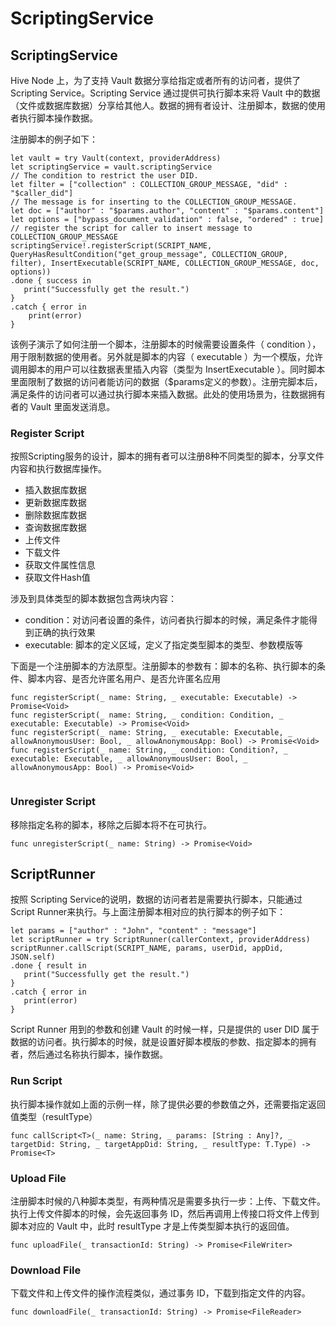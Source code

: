 # ScriptingService

## ScriptingService

Hive Node 上，为了支持 Vault 数据分享给指定或者所有的访问者，提供了Scripting Service。Scripting Service 通过提供可执行脚本来将 Vault 中的数据（文件或数据库数据）分享给其他人。数据的拥有者设计、注册脚本，数据的使用者执行脚本操作数据。

注册脚本的例子如下：

```
let vault = try Vault(context, providerAddress)
let scriptingService = vault.scriptingService
// The condition to restrict the user DID.
let filter = ["collection" : COLLECTION_GROUP_MESSAGE, "did" : "$caller_did"]
// The message is for inserting to the COLLECTION_GROUP_MESSAGE.
let doc = ["author" : "$params.author", "content" : "$params.content"]
let options = ["bypass_document_validation" : false, "ordered" : true]
// register the script for caller to insert message to COLLECTION_GROUP_MESSAGE
scriptingService!.registerScript(SCRIPT_NAME, QueryHasResultCondition("get_group_message", COLLECTION_GROUP, filter), InsertExecutable(SCRIPT_NAME, COLLECTION_GROUP_MESSAGE, doc, options))
.done { success in
   print("Successfully get the result.")
}
.catch { error in
    print(error)
}
```

该例子演示了如何注册一个脚本，注册脚本的时候需要设置条件（ condition ），用于限制数据的使用者。另外就是脚本的内容（ executable ）为一个模版，允许调用脚本的用户可以往数据表里插入内容（类型为 InsertExecutable ）。同时脚本里面限制了数据的访问者能访问的数据（$params定义的参数）。注册完脚本后，满足条件的访问者可以通过执行脚本来插入数据。此处的使用场景为，往数据拥有者的 Vault 里面发送消息。

### Register Script

按照Scripting服务的设计，脚本的拥有者可以注册8种不同类型的脚本，分享文件内容和执行数据库操作。

* 插入数据库数据
* 更新数据库数据
* 删除数据库数据
* 查询数据库数据
* 上传文件
* 下载文件
* 获取文件属性信息
* 获取文件Hash值

涉及到具体类型的脚本数据包含两块内容：

* condition：对访问者设置的条件，访问者执行脚本的时候，满足条件才能得到正确的执行效果
* executable: 脚本的定义区域，定义了指定类型脚本的类型、参数模版等

下面是一个注册脚本的方法原型。注册脚本的参数有：脚本的名称、执行脚本的条件、脚本内容、是否允许匿名用户、是否允许匿名应用

```
func registerScript(_ name: String, _ executable: Executable) -> Promise<Void>
func registerScript(_ name: String, _ condition: Condition, _ executable: Executable) -> Promise<Void>
func registerScript(_ name: String, _ executable: Executable, _ allowAnonymousUser: Bool, _ allowAnonymousApp: Bool) -> Promise<Void>
func registerScript(_ name: String, _ condition: Condition?, _ executable: Executable, _ allowAnonymousUser: Bool, _ allowAnonymousApp: Bool) -> Promise<Void>
    
```

### Unregister Script

移除指定名称的脚本，移除之后脚本将不在可执行。

```
func unregisterScript(_ name: String) -> Promise<Void>
```

## ScriptRunner

按照 Scripting Service的说明，数据的访问者若是需要执行脚本，只能通过 Script Runner来执行。与上面注册脚本相对应的执行脚本的例子如下：

```
let params = ["author" : "John", "content" : "message"]
let scriptRunner = try ScriptRunner(callerContext, providerAddress)
scriptRunner.callScript(SCRIPT_NAME, params, userDid, appDid, JSON.self)
.done { result in
   print("Successfully get the result.")
}
.catch { error in
   print(error)
}
```

Script Runner 用到的参数和创建 Vault 的时候一样，只是提供的 user DID 属于数据的访问者。执行脚本的时候，就是设置好脚本模版的参数、指定脚本的拥有者，然后通过名称执行脚本，操作数据。

### Run Script

执行脚本操作就如上面的示例一样，除了提供必要的参数值之外，还需要指定返回值类型（resultType）

```
func callScript<T>(_ name: String, _ params: [String : Any]?, _ targetDid: String, _ targetAppDid: String, _ resultType: T.Type) -> Promise<T>
```

### Upload File

注册脚本时候的八种脚本类型，有两种情况是需要多执行一步：上传、下载文件。执行上传文件脚本的时候，会先返回事务 ID，然后再调用上传接口将文件上传到脚本对应的 Vault 中，此时 resultType 才是上传类型脚本执行的返回值。

```
func uploadFile(_ transactionId: String) -> Promise<FileWriter>
```

### Download File

下载文件和上传文件的操作流程类似，通过事务 ID，下载到指定文件的内容。

```
func downloadFile(_ transactionId: String) -> Promise<FileReader>
```
